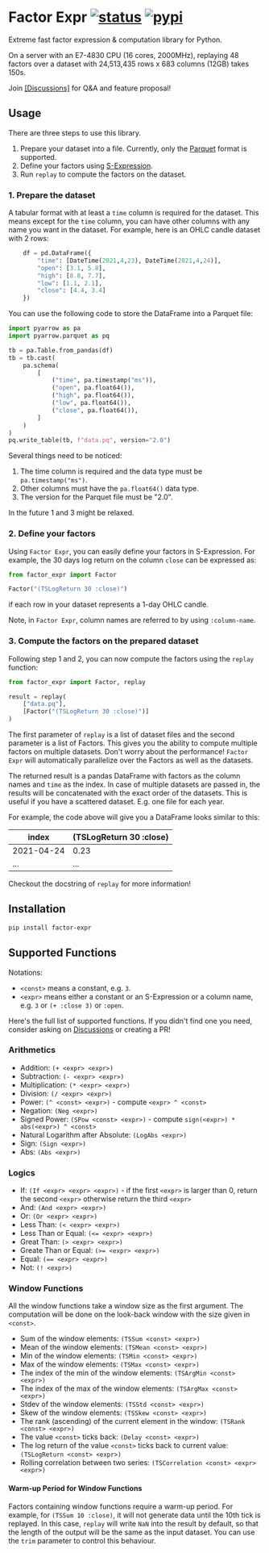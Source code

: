 # Factor Expr [![status][ci_badge]][ci_page] [![pypi][pypi_badge]][pypi_page]
[ci_badge]: https://github.com/dovahcrow/factor-expr/workflows/ci/badge.svg
[ci_page]: https://github.com/dovahcrow/factor-expr/actions
[pypi_badge]: https://img.shields.io/pypi/v/factor-expr?color=green&style=flat-square
[pypi_page]: https://pypi.org/project/factor-expr/


Extreme fast factor expression & computation library for Python.

On a server with an E7-4830 CPU (16 cores, 2000MHz),
replaying 48 factors over a dataset with 24,513,435 rows x 683 columns (12GB) takes 150s.

Join [\[Discussions\]](https://github.com/dovahcrow/factor-expr/discussions) for Q&A and feature proposal!

## Usage

There are three steps to use this library.

1. Prepare your dataset into a file. Currently, only the [Parquet](https://parquet.apache.org/) format is supported.
2. Define your factors using [S-Expression](https://en.wikipedia.org/wiki/S-expression).
3. Run `replay` to compute the factors on the dataset.

### 1. Prepare the dataset

A tabular format with at least a `time` column is required for the dataset. 
This means except for the `time` column, you can have other columns with any name you want in the dataset.
For example, here is an OHLC candle dataset with 2 rows:

```python
    df = pd.DataFrame({
        "time": [DateTime(2021,4,23), DateTime(2021,4,24)], 
        "open": [3.1, 5.8], 
        "high": [8.8, 7.7], 
        "low": [1.1, 2.1], 
        "close": [4.4, 3.4]
    })
```

You can use the following code to store the DataFrame into a Parquet file:
```python
import pyarrow as pa
import pyarrow.parquet as pq

tb = pa.Table.from_pandas(df)
tb = tb.cast(
    pa.schema(
        [
            ("time", pa.timestamp("ms")),
            ("open", pa.float64()),
            ("high", pa.float64()),
            ("low", pa.float64()),
            ("close", pa.float64()),
        ]
    )
)
pq.write_table(tb, f"data.pq", version="2.0")
```

Several things need to be noticed:
1. The time column is required and the data type must be `pa.timestamp("ms")`.
2. Other columns must have the `pa.float64()` data type.
3. The version for the Parquet file must be "2.0".
   
In the future 1 and 3 might be relaxed.

### 2. Define your factors

Using `Factor Expr`, you can easily define your factors in S-Expression. 
For example, the 30 days log return on the column `close` can be expressed as:

```python
from factor_expr import Factor

Factor("(TSLogReturn 30 :close)")
```

if each row in your dataset represents a 1-day OHLC candle. 

Note, in `Factor Expr`, column names are referred to by using `:column-name`.

### 3. Compute the factors on the prepared dataset

Following step 1 and 2, you can now compute the factors using the `replay` function:

```python
from factor_expr import Factor, replay

result = replay(
    ["data.pq"],
    [Factor("(TSLogReturn 30 :close)")]
)
```

The first parameter of `replay` is a list of dataset files and the second parameter is a list of Factors. This gives you the ability to compute multiple factors on multiple datasets. Don't worry about the performance! `Factor Expr` will automatically parallelize over the Factors as well as the datasets.

The returned result is a pandas DataFrame with factors as the column names and `time` as the index. 
In case of multiple datasets are passed in, the results will be concatenated with the exact order of the datasets. This is useful if you have a scattered dataset. E.g. one file for each year.

For example, the code above will give you a DataFrame looks similar to this:

| __index__  | (TSLogReturn 30 :close) |
| ---------- | ----------------------- |
| 2021-04-24 | 0.23                    |
| ...        | ...                     |

Checkout the docstring of `replay` for more information!

## Installation

```bash
pip install factor-expr
```

## Supported Functions
Notations: 
* `<const>` means a constant, e.g. `3`.
* `<expr>` means either a constant or an S-Expression or a column name, e.g. `3` or `(+ :close 3)` or `:open`.

Here's the full list of supported functions. If you didn't find one you need, 
consider asking on [Discussions](https://github.com/dovahcrow/factor-expr/discussions) or creating a PR!

### Arithmetics
* Addition: `(+ <expr> <expr>)`
* Subtraction: `(- <expr> <expr>)`
* Multiplication: `(* <expr> <expr>)`
* Division: `(/ <expr> <expr>)`
* Power: `(^ <const> <expr>)` - compute `<expr> ^ <const>`
* Negation: `(Neg <expr>)`
* Signed Power: `(SPow <const> <expr>)` - compute `sign(<expr>) * abs(<expr>) ^ <const>`
* Natural Logarithm after Absolute: `(LogAbs <expr>)`
* Sign: `(Sign <expr>)`
* Abs: `(Abs <expr>)`
### Logics
* If: `(If <expr> <expr> <expr>)` - if the first `<expr>` is larger than 0, return the second `<expr>` otherwise return the third `<expr>`
* And: `(And <expr> <expr>)`
* Or: `(Or <expr> <expr>)`
* Less Than: `(< <expr> <expr>)`
* Less Than or Equal: `(<= <expr> <expr>)`
* Great Than: `(> <expr> <expr>)`
* Greate Than or Equal: `(>= <expr> <expr>)`
* Equal: `(== <expr> <expr>)`
* Not: `(! <expr>)`

### Window Functions

All the window functions take a window size as the first argument. The computation will be done on the look-back window with the size given in `<const>`.

* Sum of the window elements: `(TSSum <const> <expr>)`
* Mean of the window elements: `(TSMean <const> <expr>)`
* Min of the window elements: `(TSMin <const> <expr>)`
* Max of the window elements: `(TSMax <const> <expr>)`
* The index of the min of the window elements: `(TSArgMin <const> <expr>)`
* The index of the max of the window elements: `(TSArgMax <const> <expr>)`
* Stdev of the window elements: `(TSStd <const> <expr>)`
* Skew of the window elements: `(TSSkew <const> <expr>)`
* The rank (ascending) of the current element in the window: `(TSRank <const> <expr>)`
* The value `<const>` ticks back: `(Delay <const> <expr>)`
* The log return of the value `<const>` ticks back to current value: `(TSLogReturn <const> <expr>)`
* Rolling correlation between two series: `(TSCorrelation <const> <expr> <expr>)`

#### Warm-up Period for Window Functions
Factors containing window functions require a warm-up period. For example, for
`(TSSum 10 :close)`, it will not generate data until the 10th tick is replayed.
In this case, `replay` will write `NaN` into the result by default,
so that the length of the output will be the same as the input dataset. You can use the `trim`
parameter to control this behaviour.
